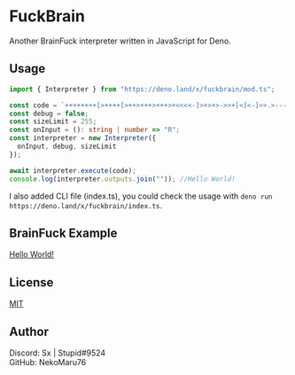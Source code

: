 # FuckBrain
Another BrainFuck interpreter written in JavaScript for Deno.

## Usage
```ts
import { Interpreter } from "https://deno.land/x/fuckbrain/mod.ts";

const code = `++++++++[>++++[>++>+++>+++>+<<<<-]>+>+>->>+[<]<-]>>.>---.+++++++..+++.>>.<-.<.+++.------.--------.>>+.>++.`;
const debug = false;
const sizeLimit = 255;
const onInput = (): string | number => "R";
const interpreter = new Interpreter({
  onInput, debug, sizeLimit
});

await interpreter.execute(code);
console.log(interpreter.outputs.join("")); //Hello World!
```

I also added CLI file (index.ts), you could check the usage with `deno run https://deno.land/x/fuckbrain/index.ts`.

## BrainFuck Example
[Hello World!](https://deno.land/x/fuckbrain/hello_world.bf)

## License
[MIT](https://choosealicense.com/licenses/mit/)

## Author
Discord: Sx | Stupid#9524<br />
GitHub: NekoMaru76
